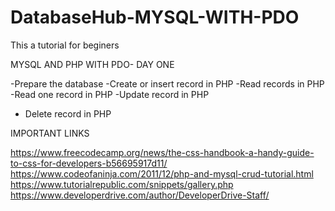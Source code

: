 # DatabaseHub-MYSQL-WITH-PDO
This a tutorial for beginers


MYSQL AND PHP WITH PDO- DAY ONE


-Prepare the database
-Create or insert record in PHP
-Read records in PHP
-Read one record in PHP
-Update record in PHP
- Delete record in PHP

IMPORTANT LINKS

https://www.freecodecamp.org/news/the-css-handbook-a-handy-guide-to-css-for-developers-b56695917d11/
https://www.codeofaninja.com/2011/12/php-and-mysql-crud-tutorial.html
https://www.tutorialrepublic.com/snippets/gallery.php
https://www.developerdrive.com/author/DeveloperDrive-Staff/
